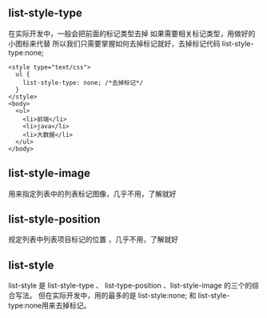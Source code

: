 ## list-style-type
在实际开发中，一般会把前面的标记类型去掉
如果需要相关标记类型，用做好的小图标来代替
所以我们只需要掌握如何去掉标记就好，去掉标记代码 list-style-type:none;

```
<style type="text/css">
  ul {
    list-style-type: none; /*去掉标记*/
  }
</style>
<body>
  <ul>
    <li>前端</li>
    <li>java</li>
    <li>大数据</li>
  </ul>
</body>
```

## list-style-image
用来指定列表中的列表标记图像，几乎不用，了解就好    
## list-style-position
规定列表中列表项目标记的位置 ，几乎不用，了解就好   
## list-style
list-style 是 list-style-type 、 list-type-position 、list-style-image 的三个的综合写法。
但在实际开发中，用的最多的是 list-style:none; 和 list-style-type:none用来去掉标记。